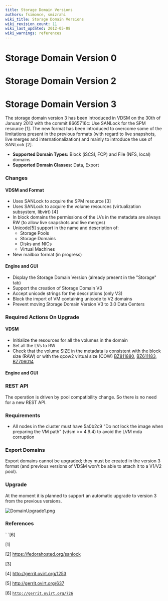 ```yaml
---
title: Storage Domain Versions
authors: fsimonce, smizrahi
wiki_title: Storage Domain Versions
wiki_revision_count: 11
wiki_last_updated: 2012-05-08
wiki_warnings: references
---
```


<!-- TODO: Content review -->

# Storage Domain Version 0

# Storage Domain Version 2

# Storage Domain Version 3

The storage domain version 3 has been introduced in VDSM on the 30th of January 2012 with the commit 8665716c: Use SANLock for the SPM resource [1]. The new format has been introduced to overcome some of the limitations present in the previous formats (with regard to live snapshots, live merges and internationalization) and mainly to introduce the use of SANLock [2].

*   **Supported Domain Types:** Block (iSCSI, FCP) and File (NFS, local) domains
*   **Supported Domain Classes:** Data, Export

### Changes

#### VDSM and Format

*   Uses SANLock to acquire the SPM resource [3]
*   Uses SANLock to acquire the volume resources (virtualization subsystem, libvirt) [4]
*   In block domains the permissions of the LVs in the metadata are always RW (to allow live snapshots and live merges)
*   Unicode[5] support in the name and description of:
    -   Storage Pools
    -   Storage Domains
    -   Disks and NICs
    -   Virtual Machines
*   New mailbox format (in progress)

#### Engine and GUI

*   Display the Storage Domain Version (already present in the "Storage" tab)
*   Support the creation of Storage Domain V3
*   Accept unicode strings for the descriptions (only V3)
*   Block the import of VM containing unicode to V2 domains
*   Prevent moving Storage Domain Version V3 to 3.0 Data Centers

### Required Actions On Upgrade

#### VDSM

*   Initialize the resources for all the volumes in the domain
*   Set all the LVs to RW
*   Check that the volume SIZE in the metadata is consistent with the block size (RAW) or with the qcow2 virtual size (COW) [BZ811880](https://bugzilla.redhat.com/show_bug.cgi?id=811880), [BZ611183](https://bugzilla.redhat.com/show_bug.cgi?id=611183), [BZ706014](https://bugzilla.redhat.com/show_bug.cgi?id=706014)

#### Engine and GUI

### REST API

The operation is driven by pool compatibility change. So there is no need for a new REST API.

### Requirements

*   All nodes in the cluster must have 5a0b2c9 "Do not lock the image when preparing the VM path" (vdsm >= 4.9.4) to avoid the LVM mda corruption

### Export Domains

Export domains cannot be upgraded; they must be created in the version 3 format (and previous versions of VDSM won't be able to attach it to a V1/V2 pool).

### Upgrade

At the moment it is planned to support an automatic upgrade to version 3 from the previous versions.

![](DomainUpgrade1.png "DomainUpgrade1.png")

### References

<references>
` `[6]

</references>

[1]

[2] <https://fedorahosted.org/sanlock>

[3]

[4] <http://gerrit.ovirt.org/1253>

[5] <http://gerrit.ovirt.org/637>

[6] [`http://gerrit.ovirt.org/726`](http://gerrit.ovirt.org/726)
